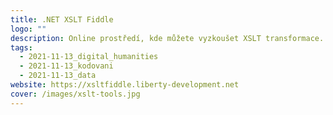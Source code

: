 ```yaml
---
title: .NET XSLT Fiddle
logo: ""
description: Online prostředí, kde můžete vyzkoušet XSLT transformace.
tags:
  - 2021-11-13_digital_humanities
  - 2021-11-13_kodovani
  - 2021-11-13_data
website: https://xsltfiddle.liberty-development.net
cover: /images/xslt-tools.jpg
---
```

